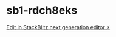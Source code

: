 # sb1-rdch8eks

[Edit in StackBlitz next generation editor ⚡️](https://stackblitz.com/~/github.com/sumitdh18-arch/sb1-rdch8eks)